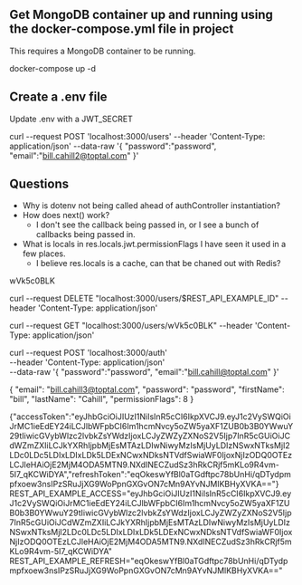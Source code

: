 ## Get MongoDB container up and running using the docker-compose.yml file in project
This requires a MongoDB container to be running. 

docker-compose up -d

## Create a .env file
Update .env with a JWT_SECRET

curl --request POST 'localhost:3000/users' --header 'Content-Type: application/json' --data-raw '{
    "password":"password",
    "email":"bill.cahill2@toptal.com"
}'


## Questions
- Why is dotenv not being called ahead of authController instantiation?
- How does next() work? 
    - I don't see the callback being passed in, or I see a bunch of callbacks being passed in.
- What is locals in res.locals.jwt.permissionFlags I have seen it used in a few places.
    - I believe res.locals is a cache, can that be chaned out with Redis?


wVk5c0BLK

curl --request DELETE "localhost:3000/users/$REST_API_EXAMPLE_ID" --header 'Content-Type: application/json'

curl --request GET "localhost:3000/users/wVk5c0BLK" --header 'Content-Type: application/json'

curl --request POST 'localhost:3000/auth' \
--header 'Content-Type: application/json' \
--data-raw '{
    "password":"password",
    "email":"bill.cahill@toptal.com"
}'

{
	"email": "bill.cahill3@toptal.com",
	"password": "password",
	"firstName": "bill",
	"lastName": "Cahill",
	"permissionFlags": 8
}

{"accessToken":"eyJhbGciOiJIUzI1NiIsInR5cCI6IkpXVCJ9.eyJ1c2VySWQiOiJrMC1ieEdEY24iLCJlbWFpbCI6Im1hcmNvcy5oZW5yaXF1ZUB0b3B0YWwuY29tIiwicGVybWlzc2lvbkZsYWdzIjoxLCJyZWZyZXNoS2V5Ijp7InR5cGUiOiJCdWZmZXIiLCJkYXRhIjpbMjEsMTAzLDIwNiwyMzIsMjUyLDIzNSwxNTksMjI2LDc0LDc5LDIxLDIxLDk5LDExNCwxNDksNTVdfSwiaWF0IjoxNjIzODQ0OTEzLCJleHAiOjE2MjM4ODA5MTN9.NXdINECZudSz3hRkCRjf5mKLo9R4vm-5I7_qKCWiDYA","refreshToken":"eqOkeswYfBl0aTGdftpc78bUnHi/qDTydpmpfxoew3nsIPzSRuJjXG9WoPpnGXGvON7cMn9AYvNJMlKBHyXVKA=="}
REST_API_EXAMPLE_ACCESS="eyJhbGciOiJIUzI1NiIsInR5cCI6IkpXVCJ9.eyJ1c2VySWQiOiJrMC1ieEdEY24iLCJlbWFpbCI6Im1hcmNvcy5oZW5yaXF1ZUB0b3B0YWwuY29tIiwicGVybWlzc2lvbkZsYWdzIjoxLCJyZWZyZXNoS2V5Ijp7InR5cGUiOiJCdWZmZXIiLCJkYXRhIjpbMjEsMTAzLDIwNiwyMzIsMjUyLDIzNSwxNTksMjI2LDc0LDc5LDIxLDIxLDk5LDExNCwxNDksNTVdfSwiaWF0IjoxNjIzODQ0OTEzLCJleHAiOjE2MjM4ODA5MTN9.NXdINECZudSz3hRkCRjf5mKLo9R4vm-5I7_qKCWiDYA"
REST_API_EXAMPLE_REFRESH="eqOkeswYfBl0aTGdftpc78bUnHi/qDTydpmpfxoew3nsIPzSRuJjXG9WoPpnGXGvON7cMn9AYvNJMlKBHyXVKA=="